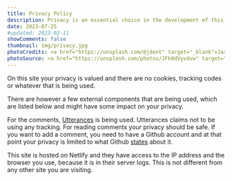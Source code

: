 ```yaml
---
title: Privacy Policy
description: Privacy is an essential choice in the development of this site
date: 2023-07-25
#updated: 2023-02-11
showComments: false
thumbnail: img/privacy.jpg
photoCredits: <a href="https://unsplash.com/@jdent" target="_blank">Jason Dent</a>
photoSource: <a href="https://unsplash.com/photos/JFk0dVyvdvw" target="_blank">Unsplash</a>
---
```

<!-- CSpell:ignore -->

On this site your privacy is valued and there are no cookies, tracking codes or whatever that is being used.

There are however a few external components that are being used, which are listed below and might have some impact on your privacy.

For the comments, [Utterances](https://utteranc.es/) is being used. Utterances claims not to be using any tracking. For reading comments your privacy should be safe. If you want to add a comment, you need to have a Github account and at that point your privacy is limited to what Github [states](https://docs.github.com/en/site-policy/privacy-policies/github-privacy-statement) about it.

This site is hosted on Netlify and they have access to the IP address and the browser you use, because it is in their server logs. This is not different from any other site you are visiting.
